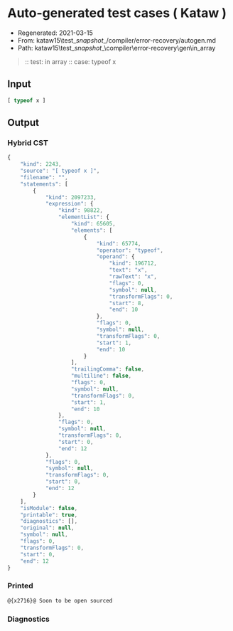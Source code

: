# Auto-generated test cases ( Kataw )
- Regenerated: 2021-03-15
- From: kataw15\test\__snapshot__/compiler/error-recovery/autogen.md
- Path: kataw15\test\__snapshot__\compiler\error-recovery\gen\in_array
> :: test: in array
> :: case: typeof x
## Input

`````js
[ typeof x ]
`````

## Output

### Hybrid CST

```javascript
{
    "kind": 2243,
    "source": "[ typeof x ]",
    "filename": "",
    "statements": [
        {
            "kind": 2097233,
            "expression": {
                "kind": 98822,
                "elementList": {
                    "kind": 65605,
                    "elements": [
                        {
                            "kind": 65774,
                            "operator": "typeof",
                            "operand": {
                                "kind": 196712,
                                "text": "x",
                                "rawText": "x",
                                "flags": 0,
                                "symbol": null,
                                "transformFlags": 0,
                                "start": 8,
                                "end": 10
                            },
                            "flags": 0,
                            "symbol": null,
                            "transformFlags": 0,
                            "start": 1,
                            "end": 10
                        }
                    ],
                    "trailingComma": false,
                    "multiline": false,
                    "flags": 0,
                    "symbol": null,
                    "transformFlags": 0,
                    "start": 1,
                    "end": 10
                },
                "flags": 0,
                "symbol": null,
                "transformFlags": 0,
                "start": 0,
                "end": 12
            },
            "flags": 0,
            "symbol": null,
            "transformFlags": 0,
            "start": 0,
            "end": 12
        }
    ],
    "isModule": false,
    "printable": true,
    "diagnostics": [],
    "original": null,
    "symbol": null,
    "flags": 0,
    "transformFlags": 0,
    "start": 0,
    "end": 12
}
```

### Printed

```javascript
@{x2716}@ Soon to be open sourced
```

### Diagnostics

```javascript

```

